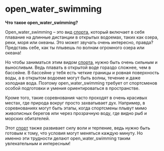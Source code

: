 # open_water_swimming

**Что такое open_water_swimming?**

Open_water_swimming – это вид [спорта](./sport.md), который включает в себя плавание на длинные дистанции в открытых водоемах, таких как озера, реки, моря или океаны. Это может звучать очень интересно, правда? Представь себе, как ты плывешь по волнам огромного озера или океана!

Но чтобы заниматься этим видом [спорта](./sport.md), нужно быть очень сильным и выносливым. Ведь плавать в открытой воде гораздо сложнее, чем в бассейне. В бассейне у тебя есть четкие границы и ровная поверхность воды, а в открытом водоеме могут быть волны, течение и даже холодная вода. Поэтому open_water_swimming требует от спортсменов особой подготовки и умения ориентироваться в пространстве.

Кроме того, такие соревнования часто проходят в очень красивых местах, где природа вокруг просто захватывает дух. Например, в соревнованиях могут быть этапы, когда спортсмены плывут мимо живописных берегов или через прозрачную воду, где видно рыб и морских обитателей.

Этот [спорт](./sport.md) также развивает силу воли и терпение, ведь нужно быть готовым к тому, что условия могут меняться каждую минуту. Но именно эти трудности делают open_water_swimming таким увлекательным и интересным!